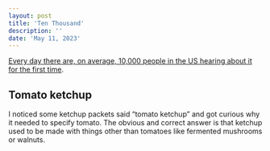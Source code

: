```yaml
---
layout: post
title: 'Ten Thousand'
description: ''
date: 'May 11, 2023'
---
```


[Every day there are, on average, 10,000 people in the US hearing about it for the first time](https://xkcd.com/1053/).

## Tomato ketchup

I noticed some ketchup packets said “tomato ketchup” and got curious why it needed to specify tomato. The obvious and correct answer is that ketchup used to be made with things other than tomatoes like fermented mushrooms or walnuts.
